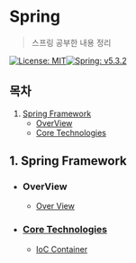 # Spring

> 스프링 공부한 내용 정리

[![License: MIT](https://img.shields.io/badge/License-MIT-yellow.svg)](https://opensource.org/licenses/MIT)[![Spring: v5.3.2](https://img.shields.io/badge/Spring-v5.3.2-orange)](https://docs.spring.io/spring-framework/docs/current/reference/html/)

## 목차

1. [Spring Framework](#1.-spring-framework)
   - [OverView](#overview)
   - [Core Technologies](#core-technologies)

## 1. Spring Framework

- ###  OverView

  - [Over View](./SpringFramework/OverView.md)


- ### [Core Technologies](./SpringFramework/CoreTechnologies)


  - [IoC Container](./SpringFramework/CoreTechnologies/1_IoC_Container.md)